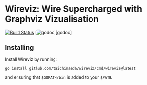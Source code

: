 # Wireviz: Wire Supercharged with Graphviz Vizualisation

[![Build Status](https://github.com/taichimaeda/wireviz/actions/workflows/tests.yml/badge.svg?branch=main)](https://github.com/taichimaeda/wireviz/actions)
[![godoc](https://godoc.org/github.com/taichimaeda/wireviz?status.svg)][godoc]

## Installing

Install Wireviz by running:

```shell
go install github.com/taichimaeda/wireviz/cmd/wireviz@latest
```

and ensuring that `$GOPATH/bin` is added to your `$PATH`.
